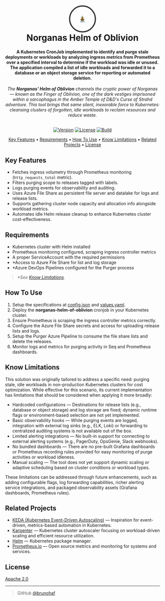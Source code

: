 <h1 align="center">
  <br>
  <div style="width:80px; height:80px; border-radius:50%; overflow:hidden; border:4px solid #333; margin: 0 auto; display:flex; align-items:center; justify-content:center;">
    <img src="src/resources/norganas.png" alt="Norganas Helm of Oblivion" style="width:30%; height:30%; object-fit:contain;">
  </div>
  Norganas Helm of Oblivion
  <br>
</h1>

<h4 align="center">
  A Kubernetes CronJob implemented to identify and purge stale deployments or workloads by analyzing ingress metrics from Prometheus over a specified interval to determine if the workload was idle or unused. The application compiled a list of idle workloads and forwarded it to a database or an object storage service for reporting or automated deletion.
</h4>

<div align="center">
<em>
The <strong>Norganas' Helm of Oblivion</strong> channels the cryptic power of Norganas — known as the Finger of Oblivion, one of the dark vestiges imprisoned within a sarcophagus in the Amber Temple of D&D's Curse of Strahd adventure. This tool brings that same silent, inexorable force to Kubernetes: cleansing clusters of forgotten, idle workloads to reclaim resources and reduce waste.
</em>
</div>

<br>

<p align="center">
  <a href="#"><img src="https://img.shields.io/badge/version-1.0.0-blue.svg" alt="Version"></a>
    <a href="#"><img src="https://img.shields.io/github/license/brunohaf/norganas-helm-oblivion" alt="License"></a>
  <a href="#"><img src="https://img.shields.io/badge/build-passing-brightgreen.svg" alt="Build"></a>
</p>

<p align="center">
  <a href="#key-features">Key Features</a> •
  <a href="#requirements">Requirements</a> •
  <a href="#how-to-use">How To Use</a> •
  <a href="#know-limitations">Know Limitations</a> •
  <a href="#related-projects">Related Projects</a> •
  <a href="#license">License</a>
</p>

## Key Features

- Fetches ingress volumetry through Prometheus monitoring (`http_requests_total` metric).  
- Filters purging scope to releases tagged with labels.  
- Logs purging events for observability and auditing.  
- Uses Azure File Share as persistent file server and datalake for logs and release lists.  
- Supports gathering cluster node capacity and allocation info alongside workload metrics.  
- Automates idle Helm release cleanup to enhance Kubernetes cluster cost-effectiveness.  

## Requirements

- Kubernetes cluster with Helm installed  
- Prometheus monitoring configured, scraping ingress controller metrics  
- A proper ServiceAccount with the required permissions  
- *Access to Azure File Share for list and log storage  
- *Azure DevOps Pipelines configured for the Purger process
  
> <em>*See [Know Limitations](#know-limitations).</em>

## How To Use

1. Setup the specifications at [config.json](src/configs/configs.json) and [values.yaml](charts/norganas-helm-oblivion/values.yaml).
2. Deploy the **norganas-helm-of-oblivion** cronjob in your Kubernetes cluster.  
3. Ensure Prometheus is scraping the ingress controller metrics correctly.  
4. Configure the Azure File Share secrets and access for uploading release lists and logs.  
5. Setup the Purger Azure Pipeline to consume the file share lists and delete the releases.  
6. Monitor logs and metrics for purging activity in Seq and Prometheus dashboards.  

## Know Limitations

This solution was originally tailored to address a specific need: purging stale, idle workloads in non-production Kubernetes clusters for cost optimization. While effective for this scenario, its current implementation has limitations that should be considered when applying it more broadly:

- Hardcoded configurations — Destinations for release lists (e.g., database or object storage) and log storage are fixed; dynamic runtime flags or environment-based selection are not yet implemented.
- Basic observability hooks — While purging events are logged, integration with external log sinks (e.g., ELK, Loki) or forwarding to centralized auditing systems is not available out of the box.
- Limited alerting integrations — No built-in support for connecting to external alerting systems (e.g., PagerDuty, OpsGenie, Slack webhooks).
- No bundled dashboards — There are no pre-built Grafana dashboards or Prometheus recording rules provided for easy monitoring of purge activities or workload idleness.
- Manual scaling — The tool does not yet support dynamic scaling or adaptive scheduling based on cluster conditions or workload types.

These limitations can be addressed through future enhancements, such as adding configurable flags, log forwarding capabilities, richer alerting service integrations, and packaged observability assets (Grafana dashboards, Prometheus rules).

## Related Projects

- [KEDA (Kubernetes Event-Driven Autoscaling)](https://keda.sh/) — Inspiration for event-driven, metrics-based automation in Kubernetes.  
- [Karpenter](https://karpenter.sh/) — Kubernetes cluster autoscaler focusing on workload-driven scaling and efficient resource utilization.  
- [Helm](https://helm.sh/) — Kubernetes package manager.  
- [Prometheus.io](https://prometheus.io/docs/prometheus) — Open source metrics and monitoring for systems and services.

## License

[Apache 2.0](LICENSE)

---

> GitHub [@brunohaf](https://github.com/brunohaf)
